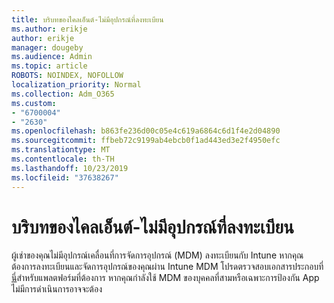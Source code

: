 ```yaml
---
title: บริบทของไคลเอ็นต์-ไม่มีอุปกรณ์ที่ลงทะเบียน
ms.author: erikje
author: erikje
manager: dougeby
ms.audience: Admin
ms.topic: article
ROBOTS: NOINDEX, NOFOLLOW
localization_priority: Normal
ms.collection: Adm_O365
ms.custom:
- "6700004"
- "2630"
ms.openlocfilehash: b863fe236d00c05e4c619a6864c6d1f4e2d04890
ms.sourcegitcommit: ffbeb72c9199ab4ebcb0f1ad443ed3e2f4950efc
ms.translationtype: MT
ms.contentlocale: th-TH
ms.lasthandoff: 10/23/2019
ms.locfileid: "37638267"
---
```

# <a name="client-context---no-enrolled-devices"></a>บริบทของไคลเอ็นต์-ไม่มีอุปกรณ์ที่ลงทะเบียน

ผู้เช่าของคุณไม่มีอุปกรณ์เคลื่อนที่การจัดการอุปกรณ์ (MDM) ลงทะเบียนกับ Intune หากคุณต้องการลงทะเบียนและจัดการอุปกรณ์ของคุณผ่าน Intune MDM โปรดตรวจสอบเอกสารประกอบที่[นี่](https://docs.microsoft.com/intune/device-enrollment)สำหรับแพลตฟอร์มที่ต้องการ หากคุณกำลังใช้ MDM ของบุคคลที่สามหรือเฉพาะการป้องกัน App ไม่มีการดำเนินการอาจจะต้อง 